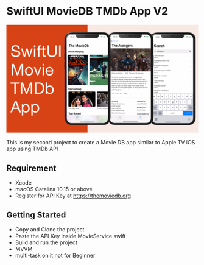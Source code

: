 # SwiftUI MovieDB TMDb App V2

![Alt text](./promo.png?raw=true "SwiftUI MovieDb with TMDb API iOS App")


This is my second project to create a Movie DB app similar to Apple TV iOS app using TMDb API

## Requirement
- Xcode 
- macOS Catalina 10.15 or above 
- Register for API Key at https://themoviedb.org

## Getting Started
- Copy and Clone the project
- Paste the API Key inside MovieService.swift
- Build and run the project
-  MVVM
-  multi-task on it not for Beginner 
